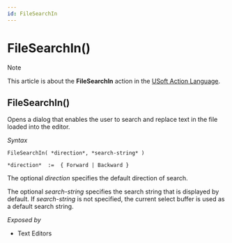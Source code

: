 ```yaml
---
id: FileSearchIn
---
```


# FileSearchIn()



> [!NOTE]
> This article is about the **FileSearchIn** action in the [USoft Action Language](/docs/Task%20flow/Action%20Language%20reference/USoft%20Action%20Language.md).

## **FileSearchIn()**

Opens a dialog that enables the user to search and replace text in the file loaded into the editor.

*Syntax*
 

```
FileSearchIn( *direction*, *search-string* )

*direction*  :=  { Forward | Backward }
```

The optional *direction* specifies the default direction of search.

The optional *search-string* specifies the search string that is displayed by default. If *search-string* is not specified, the current select buffer is used as a default search string.

*Exposed by*

- Text Editors